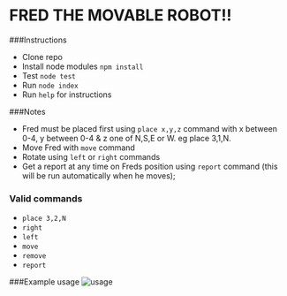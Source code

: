 # FRED THE MOVABLE ROBOT!!

###Instructions
- Clone repo
- Install node modules `npm install`
- Test `node test`
- Run `node index`
- Run `help` for instructions

###Notes
- Fred must be placed first using `place x,y,z` command with x between 0-4, y between 0-4 & z one of N,S,E or W. eg place 3,1,N.
- Move Fred with `move` command
- Rotate using `left` or `right` commands
- Get a report at any time on Freds position using `report` command (this will be run automatically when he moves);

### Valid commands
- `place 3,2,N`
- `right`
- `left`
- `move`
- `remove`
- `report`

###Example usage
![usage](https://www.dropbox.com/s/lghq5q09xvyyicy/Screenshot%202016-07-18%2023.03.46.png?raw=1)

